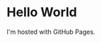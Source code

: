 <!DOCTYPE html>
<html>
<body>
<h1>Hello World</h1>
<p>I'm hosted with GitHub Pages.</p>
<script src="http://img3.douban.com/f/shire/9b6158f3d4ef80b33bc0f9fb8bfb1781609ba441/js/radiowidget_plain.js?doubanid=38803020&maxresults=10&color=0"></script>
</body>
</html>